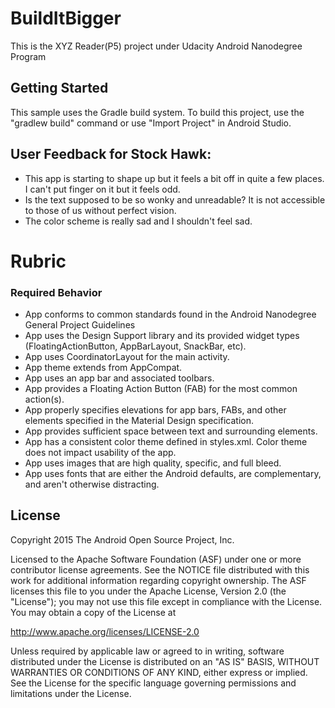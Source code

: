 # BuildItBigger
This is the XYZ Reader(P5) project under Udacity Android Nanodegree Program

Getting Started
---------------
This sample uses the Gradle build system.  To build this project, use the
"gradlew build" command or use "Import Project" in Android Studio.



## User Feedback for Stock Hawk:

* This app is starting to shape up but it feels a bit off in quite a few places. I can't put finger on it but it feels odd.
* Is the text supposed to be so wonky and unreadable? It is not accessible to those of us without perfect vision.
* The color scheme is really sad and I shouldn't feel sad.

# Rubric

### Required Behavior

* App conforms to common standards found in the Android Nanodegree General Project Guidelines
* App uses the Design Support library and its provided widget types (FloatingActionButton, AppBarLayout, SnackBar, etc).
* App uses CoordinatorLayout for the main activity.
* App theme extends from AppCompat.
* App uses an app bar and associated toolbars.
* App provides a Floating Action Button (FAB) for the most common action(s).
* App properly specifies elevations for app bars, FABs, and other elements specified in the Material Design specification.
* App provides sufficient space between text and surrounding elements.
* App has a consistent color theme defined in styles.xml.
Color theme does not impact usability of the app.
* App uses images that are high quality, specific, and full bleed.
* App uses fonts that are either the Android defaults, are complementary, and aren't otherwise distracting.


License
-------
Copyright 2015 The Android Open Source Project, Inc.

Licensed to the Apache Software Foundation (ASF) under one or more contributor
license agreements.  See the NOTICE file distributed with this work for
additional information regarding copyright ownership.  The ASF licenses this
file to you under the Apache License, Version 2.0 (the "License"); you may not
use this file except in compliance with the License.  You may obtain a copy of
the License at

http://www.apache.org/licenses/LICENSE-2.0

Unless required by applicable law or agreed to in writing, software
distributed under the License is distributed on an "AS IS" BASIS, WITHOUT
WARRANTIES OR CONDITIONS OF ANY KIND, either express or implied.  See the
License for the specific language governing permissions and limitations under
the License.
